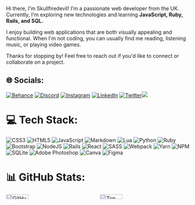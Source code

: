 
Hi there, I'm Skullfiredevil! I'm a passionate web developer from the UK. Currently, I'm exploring new technologies and learning **JavaScript, Ruby, Rails, and SQL.**

I enjoy building web applications that are both visually appealing and functional. When I'm not coding, you can usually find me reading, listening music, or playing video games.

Thanks for stopping by! Feel free to reach out if you'd like to connect or collaborate on a project.


## 🌐 Socials:
[![Behance](https://img.shields.io/badge/Behance-1769ff?logo=behance&logoColor=white)](https://behance.net/Skullfiredevil) [![Discord](https://img.shields.io/badge/Discord-%237289DA.svg?logo=discord&logoColor=white)](https://discord.com/users/524950020634705932) [![Instagram](https://img.shields.io/badge/Instagram-%23E4405F.svg?logo=Instagram&logoColor=white)](https://instagram.com/Skullfiredevil) [![LinkedIn](https://img.shields.io/badge/LinkedIn-%230077B5.svg?logo=linkedin&logoColor=white)](https://linkedin.com/in/tiago-pinto-954674251) [![Twitter](https://img.shields.io/badge/Twitter-%231DA1F2.svg?logo=Twitter&logoColor=white)](https://twitter.com/Skullfiredevil1)[![](https://visitcount.itsvg.in/api?id=Skullfiredevil&icon=0&color=12)](https://visitcount.itsvg.in)
# 💻 Tech Stack:
![CSS3](https://img.shields.io/badge/css3-%231572B6.svg?style=for-the-badge&logo=css3&logoColor=white) ![HTML5](https://img.shields.io/badge/html5-%23E34F26.svg?style=for-the-badge&logo=html5&logoColor=white) ![JavaScript](https://img.shields.io/badge/javascript-%23323330.svg?style=for-the-badge&logo=javascript&logoColor=%23F7DF1E) ![Markdown](https://img.shields.io/badge/markdown-%23000000.svg?style=for-the-badge&logo=markdown&logoColor=white) ![Lua](https://img.shields.io/badge/lua-%232C2D72.svg?style=for-the-badge&logo=lua&logoColor=white) ![Python](https://img.shields.io/badge/python-3670A0?style=for-the-badge&logo=python&logoColor=ffdd54) ![Ruby](https://img.shields.io/badge/ruby-%23CC342D.svg?style=for-the-badge&logo=ruby&logoColor=white) ![Bootstrap](https://img.shields.io/badge/bootstrap-%23563D7C.svg?style=for-the-badge&logo=bootstrap&logoColor=white) ![NodeJS](https://img.shields.io/badge/node.js-6DA55F?style=for-the-badge&logo=node.js&logoColor=white) ![Rails](https://img.shields.io/badge/rails-%23CC0000.svg?style=for-the-badge&logo=ruby-on-rails&logoColor=white) ![React](https://img.shields.io/badge/react-%2320232a.svg?style=for-the-badge&logo=react&logoColor=%2361DAFB) ![SASS](https://img.shields.io/badge/SASS-hotpink.svg?style=for-the-badge&logo=SASS&logoColor=white) ![Webpack](https://img.shields.io/badge/webpack-%238DD6F9.svg?style=for-the-badge&logo=webpack&logoColor=black) ![Yarn](https://img.shields.io/badge/yarn-%232C8EBB.svg?style=for-the-badge&logo=yarn&logoColor=white) ![NPM](https://img.shields.io/badge/NPM-%23000000.svg?style=for-the-badge&logo=npm&logoColor=white) ![SQLite](https://img.shields.io/badge/sqlite-%2307405e.svg?style=for-the-badge&logo=sqlite&logoColor=white) ![Adobe Photoshop](https://img.shields.io/badge/adobephotoshop-%2331A8FF.svg?style=for-the-badge&logo=adobephotoshop&logoColor=white) ![Canva](https://img.shields.io/badge/Canva-%2300C4CC.svg?style=for-the-badge&logo=Canva&logoColor=white) 	![Figma](https://img.shields.io/badge/figma-%23F24E1E.svg?style=for-the-badge&logo=figma&logoColor=white)


# 📊 GitHub Stats:
<div style="display: flex; flex-direction: row;"> <div style="flex: 1; margin-right: 10px;"> <img  src="https://github-readme-stats.vercel.app/api?username=Skullfiredevil&theme=dark&hide_border=false&include_all_commits=false&count_private=false" alt="GitHub Stats" style="width: 50%; height: auto;" /> </div> <div style="flex: 1;"> <img  src="https://github-readme-stats.vercel.app/api/top-langs/?username=Skullfiredevil&theme=dark&hide_border=false&include_all_commits=false&count_private=false&layout=compact" alt="Top Languages" style="width: 50%; height: auto;" /> </div> </div>
